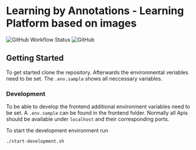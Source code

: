 # Learning by Annotations - Learning Platform based on images

![GitHub Workflow Status](https://img.shields.io/github/workflow/status/JamesNeumann/learning-by-annotations/build-push) ![GitHub](https://img.shields.io/github/license/JamesNeumann/learning-by-annotations)

## Getting Started

To get started clone the repository. Afterwards the environmental veriables need to be set. The `.env.sample` shows all neccessary variables.

### Development

To be able to develop the frontend additional environment variables need to be set. A `.env.sample` can be found in the frontend folder. Normally all Apis should be available under `localhost` and their corresponding ports.

To start the development environment run

```bash
./start-development.sh
```
